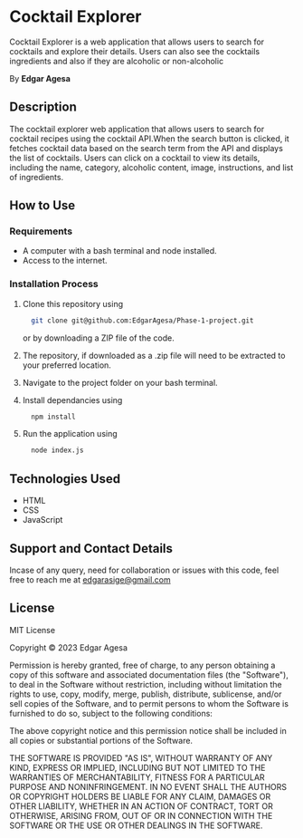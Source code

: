 # Cocktail Explorer
Cocktail Explorer is a web application that allows users to search for cocktails and explore their details. Users can also see the cocktails ingredients and also if they are alcoholic or non-alcoholic

By **Edgar Agesa**

## Description
 The cocktail explorer web application that allows users to search for cocktail recipes using the cocktail API.When the search button is clicked, it fetches cocktail data based on the search term from the API and displays the list of cocktails. Users can click on a cocktail to view its details, including the name, category, alcoholic content, image, instructions, and list of ingredients.

## How to Use

### Requirements

* A computer with a bash terminal and node installed.
* Access to the internet.

### Installation Process
1. Clone this repository using

    ```bash
      git clone git@github.com:EdgarAgesa/Phase-1-project.git
    ```

    or by downloading a ZIP file of the code.
  
2. The repository, if downloaded as a .zip file will need to be extracted to your preferred location.

3. Navigate to the project folder on your bash terminal.

4. Install dependancies using

    ```bash
      npm install
    ```

5. Run the application using

    ```bash
      node index.js
    ```

## Technologies Used
* HTML
* CSS
* JavaScript

## Support and Contact Details

Incase of any query, need for collaboration or issues with this code, feel free to reach me at <edgarasige@gmail.com>

## License

MIT License

Copyright &copy; 2023 Edgar Agesa

Permission is hereby granted, free of charge, to any person obtaining a copy of this software and associated documentation files (the "Software"), to deal in the Software without restriction, including without limitation the rights to use, copy, modify, merge, publish, distribute, sublicense, and/or sell copies of the Software, and to permit persons to whom the Software is furnished to do so, subject to the following conditions:

The above copyright notice and this permission notice shall be included in all copies or substantial portions of the Software.

THE SOFTWARE IS PROVIDED "AS IS", WITHOUT WARRANTY OF ANY KIND, EXPRESS OR IMPLIED, INCLUDING BUT NOT LIMITED TO THE WARRANTIES OF MERCHANTABILITY, FITNESS FOR A PARTICULAR PURPOSE AND NONINFRINGEMENT. IN NO EVENT SHALL THE AUTHORS OR COPYRIGHT HOLDERS BE LIABLE FOR ANY CLAIM, DAMAGES OR OTHER LIABILITY, WHETHER IN AN ACTION OF CONTRACT, TORT OR OTHERWISE, ARISING FROM, OUT OF OR IN CONNECTION WITH THE SOFTWARE OR THE USE OR OTHER DEALINGS IN THE SOFTWARE.
